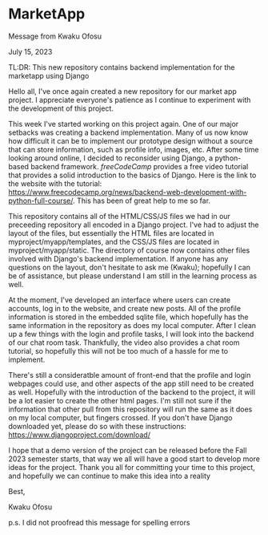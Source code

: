 # MarketApp

Message from Kwaku Ofosu

July 15, 2023

TL:DR: This new repository contains backend implementation for the marketapp using Django

Hello all, I've once again created a new repository for our market app project.  I appreciate everyone's patience as I continue to experiment with the development of this project.

This week I've started working on this project again.  One of our major setbacks was creating a backend implementation.  Many of us now know how difficult it can be to implement our prototype design without a source that can store information, such as profile info, images, etc.  After some time looking around online, I decided to reconsider using Django, a python-based backend framework.  _freeCodeCamp_ provides a free video tutorial that provides a solid introduction to the basics of Django.  Here is the link to the website with the tutorial: https://www.freecodecamp.org/news/backend-web-development-with-python-full-course/.  This has been of great help to me so far.

This repository contains all of the HTML/CSS/JS files we had in our preceeding repository all encoded in a Django project.  I've had to adjust the layout of the files, but essentially the HTML files are located in myproject/myapp/templates, and the CSS/JS files are located in myproject/myapp/static.  The directory of course now contains other files involved with Django's backend implementation.  If anyone has any questions on the layout, don't hesitate to ask me (Kwaku); hopefully I can be of assistance, but please understand I am still in the learning process as well.

At the moment, I've developed an interface where users can create accounts, log in to the website, and create new posts.  All of the profile information is stored in the embedded sqlite file, which hopefully has the same information in the repository as does my local computer.  After I clean up a few things with the login and profile tasks, I will look into the backend of our chat room task.  Thankfully, the video also provides a chat room tutorial, so hopefully this will not be too much of a hassle for me to implement.

There's still a consideratble amount of front-end that the profile and login webpages could use, and other aspects of the app still need to be created as well.  Hopefully with the introduction of the backend to the project, it will be a lot easier to create the other html pages.  I'm still not sure if the information that other pull from this repository will run the same as it does on my local computer, but fingers crossed.  If you don't have Django downloaded yet, please do so with these instructions: https://www.djangoproject.com/download/

I hope that a demo version of the project can be released before the Fall 2023 semester starts, that way we all will have a good start to develop more ideas for the project.  Thank you all for committing your time to this project, and hopefully we can continue to make this idea into a reality

Best,

Kwaku Ofosu

p.s. I did not proofread this message for spelling errors
